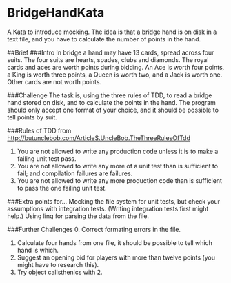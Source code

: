 BridgeHandKata
==============

A Kata to introduce mocking. The idea is that a bridge hand is on disk in a text file, and you have to calculate the number of points in the hand.

##Brief
###Intro
In bridge a hand may have 13 cards, spread across four suits. The four suits are hearts, spades, clubs and diamonds.
The royal cards and aces are worth points during bidding. An Ace is worth four points, a King is worth three points, a Queen is worth two, and a Jack is worth one. 
Other cards are not worth points.

###Challenge
The task is, using the three rules of TDD, to read a bridge hand stored on disk, and to calculate the points in the hand. 
The program should only accept one format of your choice, and it should be possible to tell points by suit.

###Rules of TDD
from http://butunclebob.com/ArticleS.UncleBob.TheThreeRulesOfTdd

1. You are not allowed to write any production code unless it is to make a failing unit test pass.
2. You are not allowed to write any more of a unit test than is sufficient to fail; and compilation failures are failures.
3. You are not allowed to write any more production code than is sufficient to pass the one failing unit test.

###Extra points for...
Mocking the file system for unit tests, but check your assumptions with integration tests. (Writing integration tests first might help.)
Using linq for parsing the data from the file.

###Further Challenges
0. Correct formating errors in the file.
1. Calculate four hands from one file, it should be possible to tell which hand is which.
2. Suggest an opening bid for players with more than twelve points (you might have to research this).
3. Try object calisthenics with 2.

